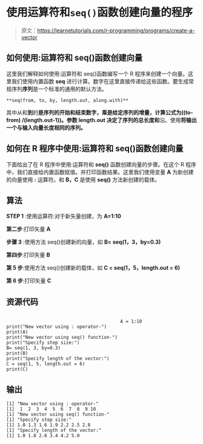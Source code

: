 # 使用运算符和`seq()`函数创建向量的程序

> 原文：<https://learnetutorials.com/r-programming/programs/create-a-vector>

## 如何使用:运算符和 seq()函数创建向量

这里我们解释如何使用:运算符和 seq()函数编写一个 R 程序来创建一个向量。这里我们使用内置函数 **seq** 进行计算。数字在这里直接传递给这些函数。要生成常规序列**序列**是一个标准的通用的默认方法。

```
**seq(from, to, by, length.out, along.with)** 

```

其中从和**到**的**是序列的开始和结束数字，**乘**是给定序列的增量，计算公式为((to-from) /(length.out-1))。参数 **length.out** 决定了序列的总长度和**沿。使用**将输出一个与输入向量长度相同的序列。**

## 如何在 R 程序中使用:运算符和 seq()函数创建向量

下面给出了在 R 程序中使用:运算符和 **seq()** 函数创建向量的步骤。在这个 R 程序中，我们直接给内置函数赋值。并打印函数结果。这里我们使用变量 **A** 为新创建的向量使用 **:** 运算符。和 **B，C** 是使用 **seq()** 方法新创建的载体。

## 算法

**STEP 1** :使用运算符:对于新矢量创建，为 **A=1:10**

**第二步**:打印矢量 **A**

**步骤 3** :使用方法 seq()创建新的向量，如 **B= seq(1，3，by=0.3)**

**第四步**:打印矢量 **B**

**第 5 步**:使用方法 seq()创建新的载体，如 **C = seq(1，5，length.out = 6)**

**第 6 步**:打印矢量 **C**

## 资源代码

```

                                          A = 1:10
print("New vector using : operator-")
print(A)
print("New vector using seq() function-")
print("Specify step size:")
B= seq(1, 3, by=0.3)  
print(B)
print("Specify length of the vector:")
C = seq(1, 5, length.out = 6)
print(C) 

```

## 输出

```
[1] "New vector using : operator-"
[1]  1  2  3  4  5  6  7  8  9 10 
[1] "New vector using seq() function-"
[1] "Specify step size:"
[1] 1.0 1.3 1.6 1.9 2.2 2.5 2.8
[1] "Specify length of the vector:"
[1] 1.0 1.8 2.6 3.4 4.2 5.0 
```